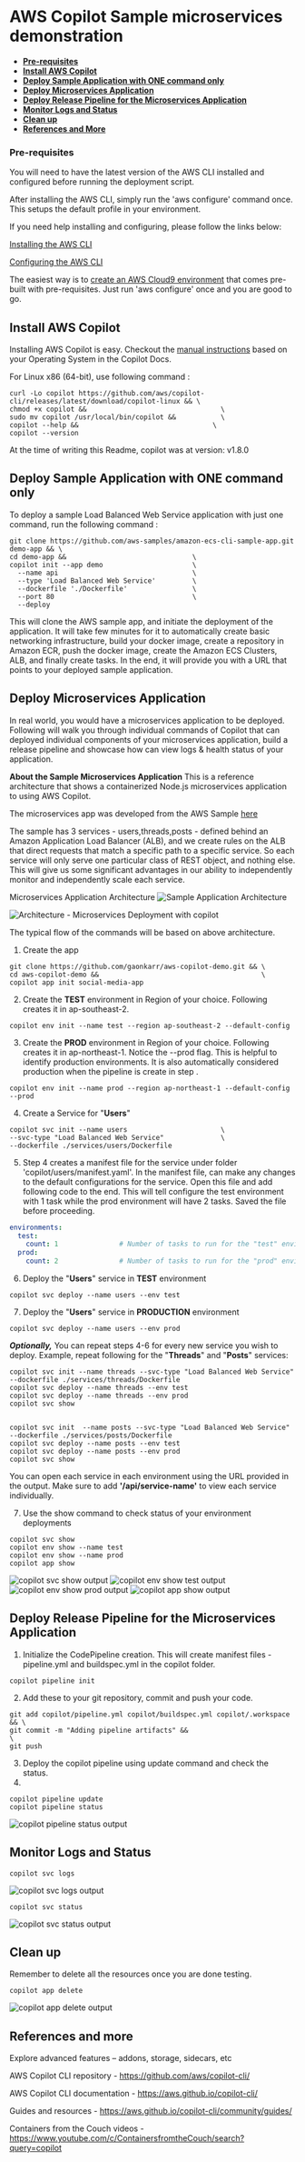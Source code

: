 
# AWS Copilot Sample microservices demonstration


- [**Pre-requisites**](#pre-requisites)
- [**Install AWS Copilot**](#install-aws-copilot)
- [**Deploy Sample Application with ONE command only**](#deploy-sample-application-with-one-command-only)
- [**Deploy Microservices Application**](#deploy-microservices-application)
- [**Deploy Release Pipeline for the Microservices Application**](#deploy-release-pipeline-for-the-microservices-application)
- [**Monitor Logs and Status**](#monitor-logs-and-status)
- [**Clean up**](#clean-up)
- [**References and More**](#reference-and-more)



### Pre-requisites
You will need to have the latest version of the AWS CLI installed and configured before running the deployment script. 

After installing the AWS CLI, simply run the 'aws configure' command once. This setups the default profile in your environment.

If you need help installing and configuring, please follow the links below:

[Installing the AWS CLI ](https://docs.aws.amazon.com/cli/latest/userguide/cli-chap-install.html)

[Configuring the AWS CLI](https://docs.aws.amazon.com/cli/latest/userguide/cli-chap-configure.html)

The easiest way is to [create an AWS Cloud9 environment](https://docs.aws.amazon.com/cloud9/latest/user-guide/tutorial-create-environment.html#tutorial-create-environment-console) that comes pre-built with pre-requisites. Just run 'aws configure' once and you are good to go.


## Install AWS Copilot

Installing AWS Copilot is easy. Checkout the [manual instructions](https://aws.github.io/copilot-cli/docs/getting-started/install/) based on your Operating System in the Copilot Docs.

For Linux x86 (64-bit), use following command :

```shell
curl -Lo copilot https://github.com/aws/copilot-cli/releases/latest/download/copilot-linux && \
chmod +x copilot &&                                 \
sudo mv copilot /usr/local/bin/copilot &&           \
copilot --help &&                                 \
copilot --version
```

At the time of writing this Readme, copilot was at version: v1.8.0

## Deploy Sample Application with ONE command only

To deploy a sample Load Balanced Web Service application with just one command, run the following command :

```shell
git clone https://github.com/aws-samples/amazon-ecs-cli-sample-app.git demo-app && \ 
cd demo-app &&                               \
copilot init --app demo                      \
  --name api                                 \
  --type 'Load Balanced Web Service'         \
  --dockerfile './Dockerfile'                \
  --port 80                                  \
  --deploy
```

This will clone the AWS sample app, and initiate the deployment of the application. It will take few minutes for it to automatically create basic networking infrastructure, build your docker image, create a repository in Amazon ECR, push the docker image, create the Amazon ECS Clusters, ALB, and finally create tasks. In the end, it will provide you with a URL that points to your deployed sample application.

## Deploy Microservices Application
In real world, you would have a microservices application to be deployed. Following will walk you through individual commands of Copilot that can deployed individual components of your microservices application, build a release pipeline and showcase how can view logs & health status of your application.

**About the Sample Microservices Application**
This is a reference architecture that shows a containerized Node.js microservices application to using AWS Copilot.

The microservices app was developed from the AWS Sample [here](https://github.com/awslabs/amazon-ecs-nodejs-microservices/tree/master/3-microservices)

The sample has 3 services - users,threads,posts - defined behind an Amazon Application Load Balancer (ALB), and we create rules on the ALB that direct requests that match a specific path to a specific service.
So each service will only serve one particular class of REST object, and nothing else. This will give us some significant advantages in our ability to independently monitor and independently scale each service.


Microservices Application Architecture 
![Sample Application Architecture ](/images/sample-app-architecture.png)

![Architecture - Microservices Deployment with copilot ](/images/Microservices-Architecture.gif)

The typical flow of the commands will be based on above architecture.

1. Create the app 
```shell
git clone https://github.com/gaonkarr/aws-copilot-demo.git && \ 
cd aws-copilot-demo &&                                        \
copilot app init social-media-app
```

2. Create the **TEST** environment in Region of your choice. Following creates it in ap-southeast-2.

```shell
copilot env init --name test --region ap-southeast-2 --default-config
```

3. Create the **PROD** environment in Region of your choice. Following creates it in ap-northeast-1. Notice the --prod flag. This is helpful to identify production environments. It is also automatically considered production when the pipeline is create in step .

```shell
copilot env init --name prod --region ap-northeast-1 --default-config --prod
```

4. Create a Service for "**Users**"

```shell
copilot svc init --name users                       \
--svc-type "Load Balanced Web Service"              \
--dockerfile ./services/users/Dockerfile
```

5. Step 4 creates a manifest file for the service under folder 'copilot/users/manifest.yaml'. In the manifest file, can make any changes to the default configurations for the service. Open this file and add following code to the end. This will tell configure the test environment with 1 task while the prod environment will have 2 tasks. Saved the file before proceeding. 

```YAML
environments:
  test:
    count: 1               # Number of tasks to run for the "test" environment.
  prod:
    count: 2               # Number of tasks to run for the "prod" environment.
```

6. Deploy the "**Users**" service in **TEST** environment

```shell
copilot svc deploy --name users --env test
```

7. Deploy the "**Users**" service in **PRODUCTION** environment

```shell
copilot svc deploy --name users --env prod
```

***Optionally,***
You can repeat steps 4-6 for every new service you wish to deploy. 
Example, repeat following for the "**Threads**" and "**Posts**" services:

```shell
copilot svc init --name threads --svc-type "Load Balanced Web Service" --dockerfile ./services/threads/Dockerfile 
copilot svc deploy --name threads --env test
copilot svc deploy --name threads --env prod
copilot svc show


copilot svc init  --name posts --svc-type "Load Balanced Web Service" --dockerfile ./services/posts/Dockerfile
copilot svc deploy --name posts --env test
copilot svc deploy --name posts --env prod
copilot svc show
```

You can open each service in each environment using the URL provided in the output. Make sure to add __'/api/service-name'__ to view each service individually.

7. Use the show command to check status of your environment deployments

```shell
copilot svc show
copilot env show --name test
copilot env show --name prod
copilot app show
```

![copilot svc show output ](/images/svc-show-output.png)
![copilot env show test output ](/images/env-test-show-output.png)
![copilot env show prod output ](/images/env-prod-show-output.png)
![copilot app show output ](/images/app-show-output.png)

## Deploy Release Pipeline for the Microservices Application

1. Initialize the CodePipeline creation. This will create manifest files - pipeline.yml and buildspec.yml in the copilot folder.
```shell
copilot pipeline init
```

2. Add these to your git repository, commit and push your code. 
```shell
git add copilot/pipeline.yml copilot/buildspec.yml copilot/.workspace && \
git commit -m "Adding pipeline artifacts" &&                             \
git push
```
3. Deploy the copilot pipeline using update command and check the status.
4. 
```shell
copilot pipeline update
copilot pipeline status

```
![copilot pipeline status output ](/images/pipeline-status-output.png)

## Monitor Logs and Status
```shell
copilot svc logs
```
![copilot svc logs output ](/images/svc-logs-output.png)

```shell
copilot svc status
```
![copilot svc status output ](/images/svc-status-output.png)



## Clean up

Remember to delete all the resources once you are done testing.

```shell
copilot app delete
```
![copilot app delete output ](/images/delete-app-output.png)

## References and more

Explore advanced features – addons, storage, sidecars, etc

AWS Copilot CLI repository - https://github.com/aws/copilot-cli/

AWS Copilot CLI documentation - https://aws.github.io/copilot-cli/

Guides and resources - https://aws.github.io/copilot-cli/community/guides/ 

Containers from the Couch videos - https://www.youtube.com/c/ContainersfromtheCouch/search?query=copilot


